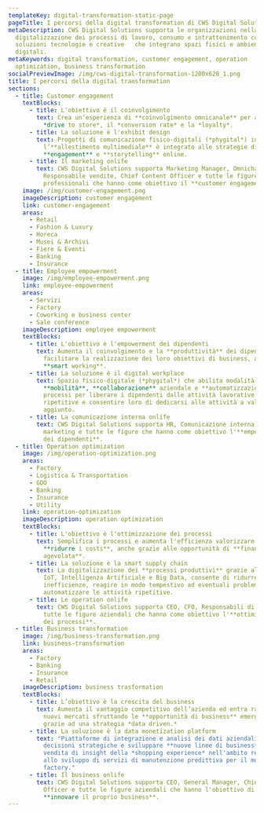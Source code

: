 ```yaml
---
templateKey: digital-transformation-static-page
pageTitle: I percorsi della digital transformation di CWS Digital Solutions
metaDescription: CWS Digital Solutions supporta le organizzazioni nella
  digitalizzazione dei processi di lavoro, consumo e intrattenimento con
  soluzioni tecnologie e creative ​  che integrano spazi fisici e ambienti
  digitali.​
metaKeywords: digital transformation, customer engagement, operation
  optimization, business transformation
socialPreviewImage: /img/cws-digital-transformation-1200x628_1.png
title: I percorsi della digital transformation
sections:
  - title: Customer engagement
    textBlocks:
      - title: L'obiettivo è il coinvolgimento
        text: Crea un’esperienza di **coinvolgimento omnicanale** per aumentare il
          *drive to store*, il *conversion rate* e la *loyalty*.
      - title: La soluzione è l'exhibit design
        text: Progetti di comunicazione fisico-digitali (*phygital*) in cui
          l’**allestimento multimediale** è integrato alle strategie di
          **engagement** e **storytelling** online.
      - title: Il marketing onlife
        text: CWS Digital Solutions supporta Marketing Manager, Omnichannel Manager,
          Responsabile vendite, Chief Content Officer e tutte le figure
          professionali che hanno come obiettivo il **customer engagement**.
    image: /img/customer-engagement.png
    imageDescription: customer engagement
    link: customer-engagement
    areas:
      - Retail
      - Fashion & Luxury
      - Horeca
      - Musei & Archivi
      - Fiere & Eventi
      - Banking
      - Insurance
  - title: Employee empowerment
    image: /img/employee-empowerment.png
    link: employee-empowerment
    areas:
      - Servizi
      - Factory
      - Coworking e business center
      - Sale conference
    imageDescription: employee empowerment
    textBlocks:
      - title: L'obiettivo è l'empowerment dei dipendenti
        text: Aumenta il coinvolgimento e la **produttività** dei dipendenti per
          facilitare la realizzazione dei loro obiettivi di business, anche in
          **smart working**.​
      - title: La soluzione è il digital workplace
        text: Spazio fisico-digitale (*phygital*) che abilita modalità di lavoro in
          **mobilità**, **collaborazione** aziendale e **automatizzazione** dei
          processi per liberare i dipendenti dalle attività lavorative
          ripetitive e consentire loro di dedicarsi alle attività a valore
          aggiunto.
      - title: La comunicazione interna onlife
        text: CWS Digital Solutions supporta HR, Comunicazione interna, responsabili
          marketing e tutte le figure che hanno come obiettivo l'**empowerment
          dei dipendenti**.
  - title: Operation optimization
    image: /img/operation-optimization.png
    areas:
      - Factory
      - Logistica & Transportation
      - GDO
      - Banking
      - Insurance
      - Utility
    link: operation-optimization
    imageDescription: operation optimization
    textBlocks:
      - title: L'obiettivo è l'ottimizzazione dei processi
        text: Semplifica i processi e aumenta l'efficienza valorizzare le risorse e
          **ridurre i costi**, anche grazie alle opportunità di **finanza
          agevolata**.
      - title: La soluzione è la smart supply chain
        text: La digitalizzazione dei **processi produttivi** grazie all'integrazione di
          IoT, Intelligenza Artificiale e Big Data, consente di ridurre le
          inefficienze, reagire in modo tempestivo ad eventuali problematiche e
          automatizzare le attività ripetitive.​
      - title: Le operation onlife
        text: CWS Digital Solutions supporta CEO, CFO, Responsabili di produzione e
          tutte le figure aziendali che hanno come obiettivo l'**ottimizzazione
          dei processi**.
  - title: Business transformation
    image: /img/business-transformation.png
    link: business-transformation
    areas:
      - Factory
      - Banking
      - Insurance
      - Retail
    imageDescription: business trasformation
    textBlocks:
      - title: L’obiettivo è la crescita del business
        text: Aumenta il vantaggio competitivo dell’azienda ed entra rapidamente in
          nuovi mercati sfruttando le **opportunità di business** emergenti
          grazie ad una strategia *data driven.*
      - title: La soluzione è la data monetization platform
        text: "Piattaforme di integrazione e analisi dei dati aziendali per prendere
          decisioni strategiche e sviluppare **nuove linee di business**: dalla
          vendita di insight della *shopping experience* nell'ambito retail,
          allo sviluppo di servizi di manutenzione predittiva per il mondo
          factory.​"
      - title: Il business onlife
        text: CWS Digital Solutions supporta CEO, General Manager, Chief Innovation
          Officer e tutte le figure aziendali che hanno l'obiettivo di
          **innovare il proprio business**.
---
```

